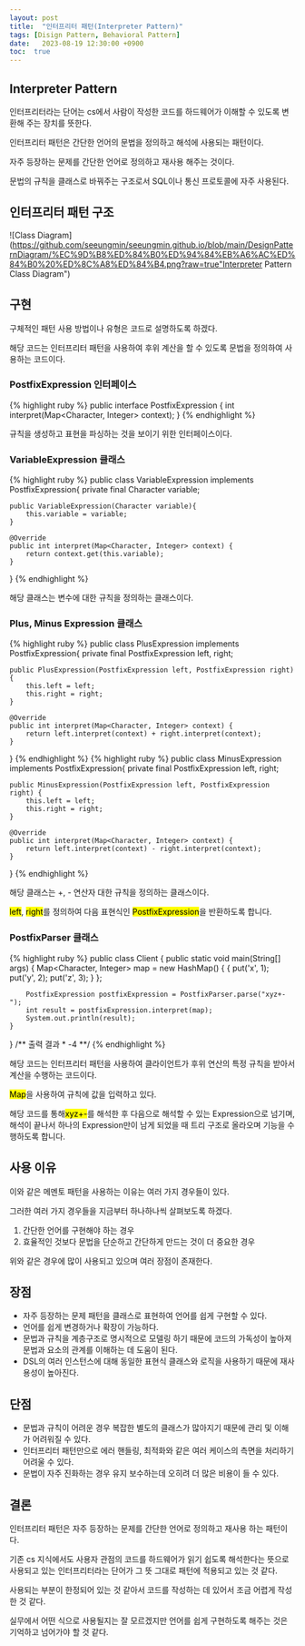 ```yaml
---
layout: post
title:  "인터프리터 패턴(Interpreter Pattern)"
tags: [Disign Pattern, Behavioral Pattern]
date:   2023-08-19 12:30:00 +0900
toc:  true
---
```


## Interpreter Pattern

인터프리터라는 단어는 cs에서 사람이 작성한 코드를 하드웨어가 이해할 수 있도록 변환해 주는 장치를 뜻한다.

인터프리터 패턴은 간단한 언어의 문법을 정의하고 해석에 사용되는 패턴이다. 

자주 등장하는 문제를 간단한 언어로 정의하고 재사용 해주는 것이다.

문법의 규칙을 클래스로 바꿔주는 구조로서 SQL이나 통신 프로토콜에 자주 사용된다. 



## 인터프리터 패턴 구조

![Class Diagram](https://github.com/seeungmin/seeungmin.github.io/blob/main/DesignPatternDiagram/%EC%9D%B8%ED%84%B0%ED%94%84%EB%A6%AC%ED%84%B0%20%ED%8C%A8%ED%84%B4.png?raw=true"Interpreter Pattern Class Diagram")



## 구현
구체적인 패턴 사용 방법이나 유형은 코드로 설명하도록 하겠다.

해당 코드는 인터프리터 패턴을 사용하여 후위 계산을 할 수 있도록 문법을 정의하여 사용하는 코드이다.


### PostfixExpression 인터페이스

{% highlight ruby %}
public interface PostfixExpression {
    int interpret(Map<Character, Integer> context);
}
{% endhighlight %}

규칙을 생성하고 표현을 파싱하는 것을 보이기 위한 인터페이스이다.


### VariableExpression 클래스
{% highlight ruby %}
public class VariableExpression implements PostfixExpression{
    private final Character variable;

    public VariableExpression(Character variable){
        this.variable = variable;
    }

    @Override
    public int interpret(Map<Character, Integer> context) {
        return context.get(this.variable);
    }
}
{% endhighlight %}

해당 클래스는 변수에 대한 규칙을 정의하는 클래스이다.

### Plus, Minus Expression 클래스
{% highlight ruby %}
public class PlusExpression implements PostfixExpression{
    private final PostfixExpression left, right;

    public PlusExpression(PostfixExpression left, PostfixExpression right) {
        this.left = left;
        this.right = right;
    }

    @Override
    public int interpret(Map<Character, Integer> context) {
        return left.interpret(context) + right.interpret(context);
    }
}
{% endhighlight %}
{% highlight ruby %}
public class MinusExpression implements PostfixExpression{
    private final PostfixExpression left, right;

    public MinusExpression(PostfixExpression left, PostfixExpression right) {
        this.left = left;
        this.right = right;
    }

    @Override
    public int interpret(Map<Character, Integer> context) {
        return left.interpret(context) - right.interpret(context);
    }
}
{% endhighlight %}

해당 클래스는 +, - 연산자 대한 규칙을 정의하는 클래스이다.

<mark>left</mark>, <mark>right</mark>를 정의하여 다음 표현식인 <mark>PostfixExpression</mark>을 반환하도록 합니다.

### PostfixParser 클래스
{% highlight ruby %}
public class Client {
    public static void main(String[] args) {
        Map<Character, Integer> map = new HashMap() {
            {
                put('x', 1);
                put('y', 2);
                put('z', 3);
            }
        };

        PostfixExpression postfixExpression = PostfixParser.parse("xyz+-");
        int result = postfixExpression.interpret(map);
        System.out.println(result);
    }
}
    /** 출력 결과
        * -4
        **/
{% endhighlight %}

해당 코드는 인터프리터 패턴을 사용하여 클라이언트가 후위 연산의 특정 규칙을 받아서 계산을 수행하는 코드이다.

<mark>Map</mark>을 사용하여 규칙에 값을 입력하고 있다.

해당 코드를 통해<mark>xyz+-</mark>를 해석한 후 다음으로 해석할 수 있는 Expression으로 넘기며, 해석이 끝나서 하나의 Expression만이 남게 되었을 때 트리 구조로 올라오며 기능을 수행하도록 합니다.


## 사용 이유

이와 같은 메멘토 패턴을 사용하는 이유는 여러 가지 경우들이 있다.

그러한 여러 가지 경우들을 지금부터 하나하나씩 살펴보도록 하겠다.

1. 간단한 언어를 구현해야 하는 경우
2. 효율적인 것보다 문법을 단순하고 간단하게 만드는 것이 더 중요한 경우

위와 같은 경우에 많이 사용되고 있으며 여러 장점이 존재한다.


## 장점
- 자주 등장하는 문제 패턴을 클래스로 표현하여 언어를 쉽게 구현할 수 있다.
- 언어를 쉽게 변경하거나 확장이 가능하다.
- 문법과 규칙을 계층구조로 명시적으로 모델링 하기 때문에 코드의 가독성이 높아져 문법과 요소의 관계를 이해하는 데 도움이 된다.
- DSL의 여러 인스턴스에 대해 동일한 표현식 클래스와 로직을 사용하기 때문에 재사용성이 높아진다.

## 단점
- 문법과 규칙이 어려운 경우 복잡한 별도의 클래스가 많아지기 때문에 관리 및 이해가 어려워질 수 있다.
- 인터프리터 패턴만으로 에러 핸들링, 최적화와 같은 여러 케이스의 측면을 처리하기 어려울 수 있다.
- 문법이 자주 진화하는 경우 유지 보수하는데 오히려 더 많은 비용이 들 수 있다.

## 결론

인터프리터 패턴은 자주 등장하는 문제를 간단한 언어로 정의하고 재사용 하는 패턴이다.

기존 cs 지식에서도 사용자 관점의 코드를 하드웨어가 읽기 쉽도록 해석한다는 뜻으로 사용되고 있는 인터프리터라는 단어가 그 뜻 그대로 패턴에 적용되고 있는 것 같다.

사용되는 부분이 한정되어 있는 것 같아서 코드를 작성하는 데 있어서 조금 어렵게 작성한 것 같다.

실무에서 어떤 식으로 사용될지는 잘 모르겠지만 언어를 쉽게 구현하도록 해주는 것은 기억하고 넘어가야 할 것 같다.